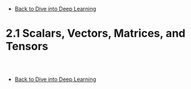 * [Back to Dive into Deep Learning](../../main.md)

# 2.1 Scalars, Vectors, Matrices, and Tensors

##














<br>

* [Back to Dive into Deep Learning](../../main.md)